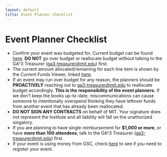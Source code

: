 ```yaml
---
layout: default
title: Event Planner Checklist
---
```


# Event Planner Checklist

* Confirm your event was budgeted for. Current budget can be found [here](./useful-links). **DO NOT** go over budget or reallocate budget without talking to the GA^3 Treasurer ([ga3-treasurer@mit.edu](mailto:ga3-treasurer@mit.edu)) first.
* The current amount allocated/remaining for each line item is shown by the Current Funds Viewer, linked [here](./useful-links).
* If an event may run over budget for any reason, the planners should be **PROACTIVELY** reaching out to [ga3-treasurer@mit.edu](mailto:ga3-treasurer@mit.edu) to reallocate budget accordingly. **This is the responsibility of the event planners.** If we don't keep the books up-to-date, miscommunications can cause someone to intentionally overspend thinking they have leftover funds from another event that has already been reallocated.
* **DO NOT SIGN ANY CONTRACTS** on behalf of MIT. Your signature does not represent the Institute and all liability will fall on the unathorized singatory.
* If you are planning to have single reimbursement for **$1,000 or more**, or have **more than 100 attendees**, talk to the GA^3 Treasurer ([ga3-treasurer@mit.edu](mailto:ga3-treasurer@mit.edu)) first.
* If your event is using money from GSC, check [here](./register-event) to see if you need to register your event.
